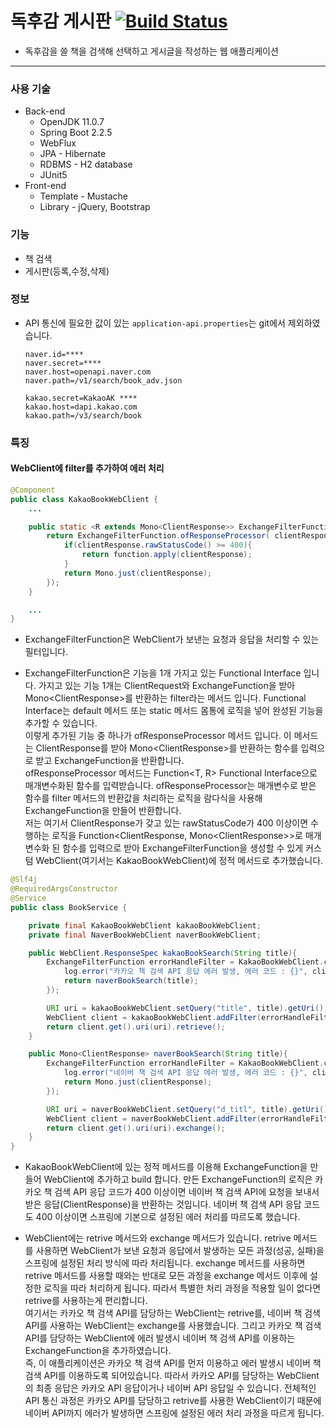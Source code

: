 # 독후감 게시판 [![Build Status](https://travis-ci.org/enhakkore/bookreportboard.svg?branch=master)](https://travis-ci.org/enhakkore/bookreportboard)  
* 독후감을 쓸 책을 검색해 선택하고 게시글을 작성하는 웹 애플리케이션  
---

### 사용 기술  
* Back-end  
    * OpenJDK 11.0.7
    * Spring Boot 2.2.5
    * WebFlux    
    * JPA - Hibernate  
    * RDBMS - H2 database  
    * JUnit5  
* Front-end  
    * Template - Mustache  
    * Library - jQuery, Bootstrap  

### 기능  
* 책 검색  
* 게시판(등록,수정,삭제)  

### 정보  
* API 통신에 필요한 값이 있는 `application-api.properties`는 git에서 제외하였습니다.  
    ```
    naver.id=****
    naver.secret=****
    naver.host=openapi.naver.com
    naver.path=/v1/search/book_adv.json

    kakao.secret=KakaoAK ****
    kakao.host=dapi.kakao.com
    kakao.path=/v3/search/book
    ```

### 특징  
#### WebClient에 filter를 추가하여 에러 처리  
```java  
@Component
public class KakaoBookWebClient {
    ...

    public static <R extends Mono<ClientResponse>> ExchangeFilterFunction createResponseFilter(Function<ClientResponse, R> function){
        return ExchangeFilterFunction.ofResponseProcessor( clientResponse -> {
            if(clientResponse.rawStatusCode() >= 400){
                return function.apply(clientResponse);
            }
            return Mono.just(clientResponse);
        });
    }

    ...
}
```  
* ExchangeFilterFunction은 WebClient가 보낸는 요청과 응답을 처리할 수 있는 필터입니다.  

* ExchangeFilterFunction은 기능을 1개 가지고 있는 Functional Interface 입니다. 가지고 있는 기능 1개는 ClientRequest와 ExchangeFunction을 받아 Mono\<ClientResponse\>를 반환하는 filter라는 메서드 입니다. Functional Interface는 default 메서드 또는 static 메서드 몸통에 로직을 넣어 완성된 기능을 추가할 수 있습니다.  
이렇게 추가된 기능 중 하나가 ofResponseProcessor 메서드 입니다. 이 메서드는 ClientResponse를 받아 Mono\<ClientResponse\>를 반환하는 함수를 입력으로 받고 ExchangeFunction을 반환합니다.  
ofResponseProcessor 메서드는 Function\<T, R\> Functional Interface으로 매개변수화된 함수를 입력받습니다. ofResponseProcessor는 매개변수로 받은 함수를 filter 메서드의 반환값을 처리하는 로직을 람다식을 사용해 ExchangeFunction을 만들어 반환합니다.  
저는 여기서 ClientResponse가 갖고 있는 rawStatusCode가 400 이상이면 수행하는 로직을 Function\<ClientResponse, Mono\<ClientResponse\>\>로 매개변수화 된 함수를 입력으로 받아 ExchangeFilterFunction을 생성할 수 있게 커스텀 WebClient(여기서는 KakaoBookWebClient)에 정적 메서드로 추가했습니다.  


```java  
@Slf4j
@RequiredArgsConstructor
@Service
public class BookService {

    private final KakaoBookWebClient kakaoBookWebClient;
    private final NaverBookWebClient naverBookWebClient;

    public WebClient.ResponseSpec kakaoBookSearch(String title){
        ExchangeFilterFunction errorHandleFilter = KakaoBookWebClient.createResponseFilter( clientResponse -> {
            log.error("카카오 책 검색 API 응답 에러 발생, 에러 코드 : {}", clientResponse.rawStatusCode());
            return naverBookSearch(title);
        });

        URI uri = kakaoBookWebClient.setQuery("title", title).getUri();
        WebClient client = kakaoBookWebClient.addFilter(errorHandleFilter).buildWebClinet().getClient();
        return client.get().uri(uri).retrieve();
    }

    public Mono<ClientResponse> naverBookSearch(String title){
        ExchangeFilterFunction errorHandleFilter = KakaoBookWebClient.createResponseFilter(clientResponse -> {
            log.error("네이버 책 검색 API 응답 에러 발생, 에러 코드 : {}", clientResponse.rawStatusCode());
            return Mono.just(clientResponse);
        });

        URI uri = naverBookWebClient.setQuery("d_titl", title).getUri();
        WebClient client = naverBookWebClient.addFilter(errorHandleFilter).buildWebClient().getClient();
        return client.get().uri(uri).exchange();
    }
}
```
* KakaoBookWebClient에 있는 정적 메서드를 이용해 ExchangeFunction을 만들어 WebClient에 추가하고 build 합니다. 만든 ExchangeFunction의 로직은 카카오 책 검색 API 응답 코드가 400 이상이면 네이버 책 검색 API에 요청을 보내서 받은 응답(ClientResponse)을 반환하는 것입니다. 네이버 책 검색 API 응답 코드도 400 이상이면 스프링에 기본으로 설정된 에러 처리를 따르도록 했습니다.  

* WebClient에는 retrive 메서드와 exchange 메서드가 있습니다. retrive 메서드를 사용하면 WebClient가 보낸 요청과 응답에서 발생하는 모든 과정(성공, 실패)을 스프링에 설정된 처리 방식에 따라 처리됩니다. exchange 메서드를 사용하면 retrive 메서드를 사용할 때와는 반대로 모든 과정을 exchange 메서드 이후에 설정한 로직을 따라 처리하게 됩니다. 따라서 특별한 처리 과정을 적용할 일이 없다면 retrive를 사용하는게 편리합니다.  
여기서는 카카오 책 검색 API를 담당하는 WebClient는 retrive를, 네이버 책 검색 API를 사용하는 WebClient는 exchange를 사용했습니다. 그리고 카카오 책 검색 API를 담당하는 WebClient에 에러 발생시 네이버 책 검색 API를 이용하는 ExchangeFunction을 추가하였습니다.  
즉, 이 애플리케이션은 카카오 책 검색 API를 먼저 이용하고 에러 발생시 네이버 책 검색 API를 이용하도록 되어있습니다. 따라서 카카오 API를 담당하는 WebClient의 최종 응답은 카카오 API 응답이거나 네이버 API 응답일 수 있습니다. 전체적인 API 통신 과정은 카카오 API를 담당하고 retrive를 사용한 WebClient이기 때문에 네이버 API까지 에러가 발생하면 스프링에 설정된 에러 처리 과정을 따르게 됩니다.  

